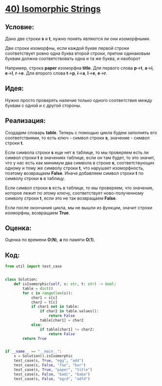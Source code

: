 # [**40) Isomorphic Strings**](https://leetcode.com/problems/isomorphic-strings/description/)

## **Условие:**

Дано две строки **s** и **t**, нужно понять являются ли они изоморфными.

Две строки изоморфны, если каждой букве первой строки соответствует ровно одна буква второй строки, притом одинаковым буквам должна соответствовать одна и та же буква, и наоборот

Например, строка **paper** изоморфна **title**. Для первого слова **p**->**t**, **a**->**i**, **e**->**l**, **r**->**e**. Для второго слова **t**->**p**, **i**->**a**, **l**->**e**, **e**->**r**.

## **Идея:**

Нужно просто проверять наличие только одного соответствия между буквам с одной и с другой стороны.

## **Реализация:**

Создадим словарь **table**. Теперь с помощью цикла будем заполнять его соответствиями, то есть ключ - символ строки **s**, значение - символ строки **t**.

Если символа строки **s** еще нет в таблице, то мы проверяем есть ли символ строки **t** в значениях таблице, если он там будет, то это значит, что у нас есть как минимум два символа в строке **s**, соответствующих одному и тому же символу строки **t**, что нарушает изоморфность, поэтому возвращаем **False**. Иначе добавляем символ строки **t** по символу строки **s** в таблицу.

Если символ строки **s** есть в таблице, то мы проверяем, что значение, которое лежит по этому ключу, соответствует ново-полученному символу строки **t**, если это не так возвращаем **False**.

Если после окончания цикла, мы не вышли из функции, значит строки изоморфны, возвращаем **True**.



## **Оценка:**

Оценка по времени **O**(**N**), **a** по памяти **O**(**1**).

## Код:
```python
from util import test_case


class Solution:
    def isIsomorphic(self, s: str, t: str) -> bool:
        table = dict()
        for c in range(len(s)):
            char1 = s[c]
            char2 = t[c]
            if char1 not in table:
                if char2 in table.values():
                    return False
                table[char1] = char2
            else:
                if table[char1] != char2:
                    return False
        return True


if __name__ == "__main__":
    s = Solution().isIsomorphic
    test_case(s, True, "egg", "add")
    test_case(s, False, "foo", "bar")
    test_case(s, True, "paper", "title")
    test_case(s, False, "badc", "baba")
    test_case(s, False, "egcd", "adfd")

```

